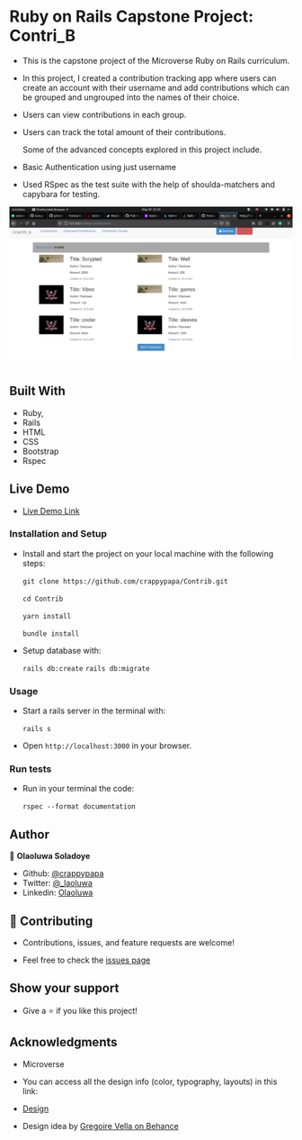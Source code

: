 #  Ruby on Rails Capstone Project: Contri_B

  - This is the capstone project of the Microverse Ruby on Rails curriculum.

  - In this project, I created a contribution tracking app where users can create an account with their username and add contributions which can be grouped and ungrouped into the names of their choice.

  - Users can view contributions in each group.

  - Users can track the total amount of their contributions.


    Some of the advanced concepts explored in this project include.

  - Basic Authentication using just username

  
  - Used RSpec as the test suite with the help of shoulda-matchers and capybara for testing. 

  ![screenshot](./app/assets/images/rorcon.png)

## Built With
  - Ruby,
  - Rails
  - HTML
  - CSS
  - Bootstrap
  - Rspec

## Live Demo

  - [Live Demo Link](https://contri-b.herokuapp.com/)

### Installation and Setup

  - Install and start the project on your local machine with the following steps:

    ```git clone https://github.com/crappypapa/Contrib.git```

    ```cd Contrib```

    ```yarn install```

    ```bundle install```

  - Setup database with:

     ```rails db:create```
     ```rails db:migrate```

### Usage

  - Start a rails server in the terminal with:

    ```rails s```

  - Open ```http://localhost:3000``` in your browser.

### Run tests
  - Run in your terminal the code:

    ```rspec --format documentation```

## Author

  👤 **Olaoluwa Soladoye**

- Github: [@crappypapa](https://github.com/crappypapa)
- Twitter: [@_laoluwa](https://twitter.com/_laoluwa)
- Linkedin: [Olaoluwa](https://www.linkedin.com/in/olaoluwa-soladoye)

## 🤝 Contributing

  - Contributions, issues, and feature requests are welcome!

  - Feel free to check the [issues page](https://github.com/crappypapa/Contrib/issues)

## Show your support

  - Give a ⭐️ if you like this project!

## Acknowledgments
  - Microverse
  - You can access all the design info (color, typography, layouts) in this link:

  - [Design](https://www.behance.net/gallery/19759151/Snapscan-iOs-design-and-branding?tracking_source=)

  - Design idea by [Gregoire Vella on Behance](https://www.behance.net/gregoirevella)